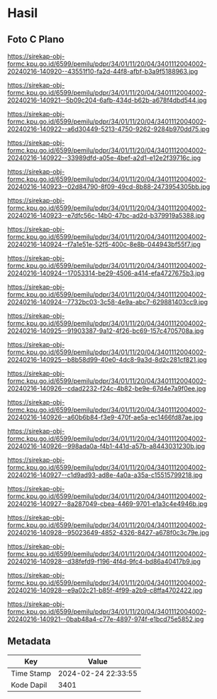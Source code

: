 # Hasil

## Foto C Plano

https://sirekap-obj-formc.kpu.go.id/6599/pemilu/pdpr/34/01/11/20/04/3401112004002-20240216-140920--43551f10-fa2d-44f8-afbf-b3a9f5188963.jpg

https://sirekap-obj-formc.kpu.go.id/6599/pemilu/pdpr/34/01/11/20/04/3401112004002-20240216-140921--5b09c204-6afb-434d-b62b-a678f4dbd544.jpg

https://sirekap-obj-formc.kpu.go.id/6599/pemilu/pdpr/34/01/11/20/04/3401112004002-20240216-140922--a6d30449-5213-4750-9262-9284b970dd75.jpg

https://sirekap-obj-formc.kpu.go.id/6599/pemilu/pdpr/34/01/11/20/04/3401112004002-20240216-140922--33989dfd-a05e-4bef-a2d1-e12e2f39716c.jpg

https://sirekap-obj-formc.kpu.go.id/6599/pemilu/pdpr/34/01/11/20/04/3401112004002-20240216-140923--02d84790-8f09-49cd-8b88-2473954305bb.jpg

https://sirekap-obj-formc.kpu.go.id/6599/pemilu/pdpr/34/01/11/20/04/3401112004002-20240216-140923--e7dfc56c-14b0-47bc-ad2d-b379919a5388.jpg

https://sirekap-obj-formc.kpu.go.id/6599/pemilu/pdpr/34/01/11/20/04/3401112004002-20240216-140924--f7a1e51e-52f5-400c-8e8b-044943bf55f7.jpg

https://sirekap-obj-formc.kpu.go.id/6599/pemilu/pdpr/34/01/11/20/04/3401112004002-20240216-140924--17053314-be29-4506-a414-efa4727675b3.jpg

https://sirekap-obj-formc.kpu.go.id/6599/pemilu/pdpr/34/01/11/20/04/3401112004002-20240216-140924--7732bc03-3c58-4e9a-abc7-629881403cc9.jpg

https://sirekap-obj-formc.kpu.go.id/6599/pemilu/pdpr/34/01/11/20/04/3401112004002-20240216-140925--91903387-9a12-4f26-bc69-157c4705708a.jpg

https://sirekap-obj-formc.kpu.go.id/6599/pemilu/pdpr/34/01/11/20/04/3401112004002-20240216-140925--b8b58d99-40e0-4dc8-9a3d-8d2c281cf821.jpg

https://sirekap-obj-formc.kpu.go.id/6599/pemilu/pdpr/34/01/11/20/04/3401112004002-20240216-140926--cdad2232-f24c-4b82-be9e-67d4e7a9f0ee.jpg

https://sirekap-obj-formc.kpu.go.id/6599/pemilu/pdpr/34/01/11/20/04/3401112004002-20240216-140926--a60b6b84-f3e9-470f-ae5a-ec1466fd87ae.jpg

https://sirekap-obj-formc.kpu.go.id/6599/pemilu/pdpr/34/01/11/20/04/3401112004002-20240216-140926--998ada0a-f4b1-441d-a57b-a8443031230b.jpg

https://sirekap-obj-formc.kpu.go.id/6599/pemilu/pdpr/34/01/11/20/04/3401112004002-20240216-140927--c1d9ad93-ad8e-4a0a-a35a-c15515799218.jpg

https://sirekap-obj-formc.kpu.go.id/6599/pemilu/pdpr/34/01/11/20/04/3401112004002-20240216-140927--8a287049-cbea-4469-9701-e1a3c4e4946b.jpg

https://sirekap-obj-formc.kpu.go.id/6599/pemilu/pdpr/34/01/11/20/04/3401112004002-20240216-140928--95023649-4852-4326-8427-a678f0c3c79e.jpg

https://sirekap-obj-formc.kpu.go.id/6599/pemilu/pdpr/34/01/11/20/04/3401112004002-20240216-140928--d38fefd9-f196-4f4d-9fc4-bd86a40417b9.jpg

https://sirekap-obj-formc.kpu.go.id/6599/pemilu/pdpr/34/01/11/20/04/3401112004002-20240216-140928--e9a02c21-b85f-4f99-a2b9-c8ffa4702422.jpg

https://sirekap-obj-formc.kpu.go.id/6599/pemilu/pdpr/34/01/11/20/04/3401112004002-20240216-140921--0bab48a4-c77e-4897-974f-e1bcd75e5852.jpg


## Metadata

| Key        | Value               |
| ---------- | ------------------- |
| Time Stamp | 2024-02-24 22:33:55 |
| Kode Dapil | 3401                |



